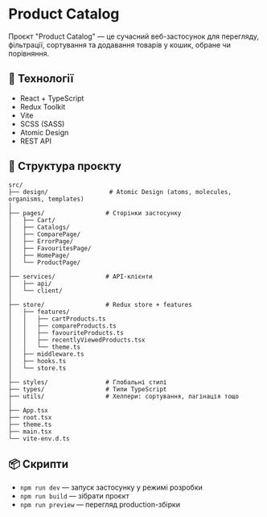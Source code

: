 # Product Catalog

Проєкт "Product Catalog" — це сучасний веб-застосунок для перегляду, фільтрації, сортування та додавання товарів у кошик, обране чи порівняння.

## 🚀 Технології

- React + TypeScript
- Redux Toolkit
- Vite
- SCSS (SASS)
- Atomic Design
- REST API

## 📁 Структура проєкту

```
src/
├── design/                 # Atomic Design (atoms, molecules, organisms, templates)
│
├── pages/                 # Сторінки застосунку
│   ├── Cart/
│   ├── Catalogs/
│   ├── ComparePage/
│   ├── ErrorPage/
│   ├── FavouritesPage/
│   ├── HomePage/
│   └── ProductPage/
│
├── services/              # API-клієнти
│   ├── api/
│   └── client/
│
├── store/                 # Redux store + features
│   ├── features/
│   │   ├── cartProducts.ts
│   │   ├── compareProducts.ts
│   │   ├── favouriteProducts.ts
│   │   ├── recentlyViewedProducts.tsx
│   │   └── theme.ts
│   ├── middleware.ts
│   ├── hooks.ts
│   └── store.ts
│
├── styles/                # Глобальні стилі
├── types/                 # Типи TypeScript
├── utils/                 # Хелпери: сортування, пагінація тощо
│
├── App.tsx
├── root.tsx
├── theme.ts
├── main.tsx
└── vite-env.d.ts
```

## 📦 Скрипти

- `npm run dev` — запуск застосунку у режимі розробки
- `npm run build` — зібрати проєкт
- `npm run preview` — перегляд production-збірки

